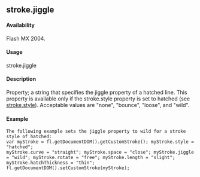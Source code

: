 ## stroke.jiggle

#### Availability

Flash MX 2004.

#### Usage

stroke.jiggle

#### Description

Property; a string that specifies the jiggle property of a hatched line. This property is available only if the stroke.style property is set to hatched (see [stroke.style](#_bookmark898)). Acceptable values are "none", "bounce", "loose", and "wild".

#### Example

```
The following example sets the jiggle property to wild for a stroke style of hatched:
var myStroke = fl.getDocumentDOM().getCustomStroke(); myStroke.style = "hatched";
myStroke.curve = "straight"; myStroke.space = "close"; myStroke.jiggle = "wild"; myStroke.rotate = "free"; myStroke.length = "slight"; myStroke.hatchThickness = "thin";
fl.getDocumentDOM().setCustomStroke(myStroke);

```